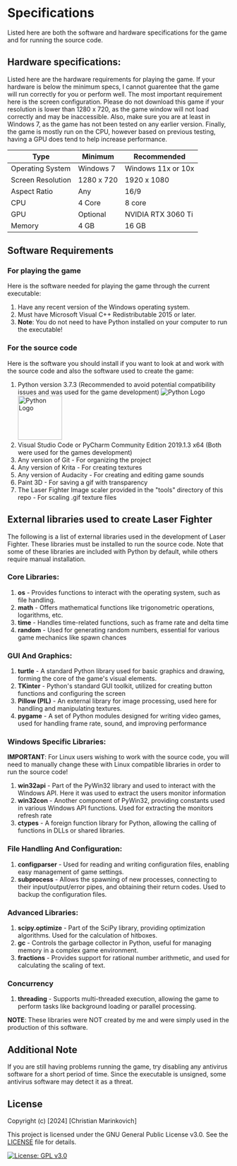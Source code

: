 # Specifications

Listed here are both the software and hardware specifications for the game and for running the source code. 

## Hardware specifications:

Listed here are the hardware requirements for playing the game. If your hardware is below the minimum specs, I cannot guarentee that the game will run correctly for you or perform well. The most important requirement here is the screen configuration. Please do not download this game if your resolution is lower than 1280 x 720, as the game window will not load correctly and may be inaccessible. Also, make sure you are at least in Windows 7, as the game has not been tested on any earlier version. Finally, the game is mostly run on the CPU, however based on previous testing, having a GPU does tend to help increase performance.

|  Type             | Minimum    |   Recommended      |
|-------------------|------------|--------------------|
| Operating System  | Windows 7  | Windows 11x or 10x |
| Screen Resolution | 1280 x 720 | 1920 x 1080        |
| Aspect Ratio      | Any        | 16/9               |
| CPU               | 4 Core     | 8 core             |
| GPU               | Optional   | NVIDIA RTX 3060 Ti |
| Memory            | 4 GB       | 16 GB              |

## Software Requirements

### For playing the game

Here is the software needed for playing the game through the current executable:

1. Have any recent version of the Windows operating system.
2. Must have Microsoft Visual C++ Redistributable 2015 or later.
3. **Note**: You do not need to have Python installed on your computer to run the executable! 

### For the source code

Here is the software you should install if you want to look at and work with the source code and also the software used to create the game:

1. Python version 3.7.3 (Recommended to avoid potential compatibility issues and was used for the game development) ![Python Logo](https://upload.wikimedia.org/wikipedia/commons/c/c3/Python-logo-notext.svg) <img src="https://www.python.org/community/logos/python-logo-master-v3-TM.png" alt="Python Logo" width="100"/>
2. Visual Studio Code or PyCharm Community Edition 2019.1.3 x64 (Both were used for the games development)
3. Any version of Git - For organizing the project
4. Any version of Krita - For creating textures
5. Any version of Audacity - For creating and editing game sounds
6. Paint 3D - For saving a gif with transparency
7. The Laser Fighter Image scaler provided in the "tools" directory of this repo - For scaling .gif texture files

## External libraries used to create Laser Fighter

The following is a list of external libraries used in the development of Laser Fighter. These libraries must be installed to run the source code. Note that some of these libraries are included with Python by default, while others require manual installation.

### Core Libraries:

1. **os** - Provides functions to interact with the operating system, such as file handling.
2. **math** - Offers mathematical functions like trigonometric operations, logarithms, etc.
3. **time** - Handles time-related functions, such as frame rate and delta time
4. **random** - Used for generating random numbers, essential for various game mechanics like spawn chances

### GUI And Graphics:

1. **turtle** - A standard Python library used for basic graphics and drawing, forming the core of the game's visual elements.
2. **TKinter** - Python's standard GUI toolkit, utilized for creating button functions and configuring the screen
3. **Pillow (PIL)** - An external library for image processing, used here for handling and manipulating textures.
4. **pygame** - A set of Python modules designed for writing video games, used for handling frame rate, sound, and improving performance

### Windows Specific Libraries:

**IMPORTANT**: For Linux users wishing to work with the source code, you will need to manually change these with Linux compatible libraries in order to run the source code!

1. **win32api** - Part of the PyWin32 library and used to interact with the Windows API. Here it was used to extract the users monitor information
2. **win32con** - Another component of PyWin32, providing constants used in various Windows API functions. Used for extracting the monitors refresh rate
3. **ctypes** - A foreign function library for Python, allowing the calling of functions in DLLs or shared libraries.

### File Handling And Configuration:

1. **configparser** - Used for reading and writing configuration files, enabling easy management of game settings.
2. **subprocess** - Allows the spawning of new processes, connecting to their input/output/error pipes, and obtaining their return codes. Used to backup the configuration files.

### Advanced Libraries:

1. **scipy.optimize** - Part of the SciPy library, providing optimization algorithms. Used for the calculation of hitboxes.
2. **gc** - Controls the garbage collector in Python, useful for managing memory in a complex game environment.
3. **fractions** - Provides support for rational number arithmetic, and used for calculating the scaling of text.

### Concurrency

1. **threading** - Supports multi-threaded execution, allowing the game to perform tasks like background loading or parallel processing.

**NOTE**: These libraries were NOT created by me and were simply used in the production of this software.

## Additional Note

If you are still having problems running the game, try disabling any antivirus software for a short period of time. Since the executable is unsigned, some antivirus software may detect it as a threat.

## License

Copyright (c) [2024] [Christian Marinkovich]

This project is licensed under the GNU General Public License v3.0. See the [LICENSE](./LICENSE) file for details.

[![License: GPL v3.0](https://img.shields.io/badge/License-GPL%20v3.0-blue.svg)](https://www.gnu.org/licenses/gpl-3.0)